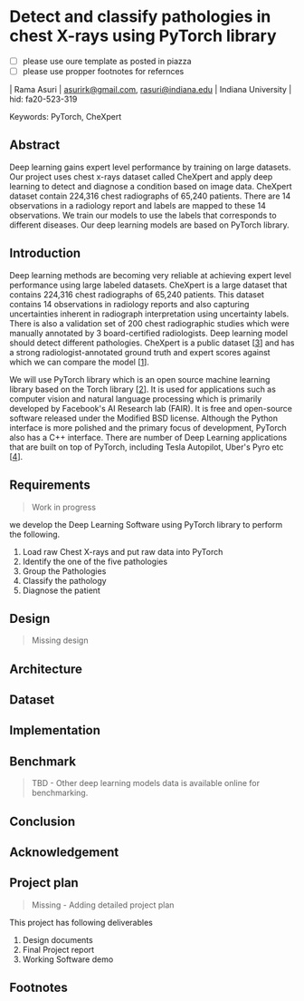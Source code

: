 # Detect and classify pathologies in chest X-rays using PyTorch library

- [ ] please use oure template as posted in piazza
- [ ] please use propper footnotes for refernces

| Rama Asuri
| asurirk@gmail.com, rasuri@indiana.edu
| Indiana University
| hid: fa20-523-319


Keywords: PyTorch, CheXpert

## Abstract

Deep learning gains expert level performance by training on large datasets.  Our project uses chest x-rays dataset 
called CheXpert and apply deep  learning to detect and diagnose a condition based on image data. CheXpert dataset 
contain 224,316 chest radiographs of 65,240 patients. There are 14 observations in a radiology report and labels are 
mapped to these 14 observations. We train our models to use the labels that corresponds to different diseases. Our 
deep learning models are based on PyTorch library. 


## Introduction

Deep learning methods are becoming very reliable at achieving expert level performance using large labeled datasets. 
CheXpert is a large dataset that contains 224,316 chest radiographs of 65,240 patients. This dataset contains
14 observations in radiology reports and also capturing uncertainties inherent in radiograph interpretation using
uncertainty labels. There is also a validation set of 200 chest radiographic studies which were manually annotated 
by 3 board-certified radiologists. Deep learning model should detect different pathologies. CheXpert is a public 
dataset [[3]] and has a strong radiologist-annotated ground truth and expert scores against which we can compare 
the model [[1]].

We will use PyTorch library which is an open source machine learning library based on the Torch library [[2]]. It is 
used for applications such as computer vision and natural language processing which is primarily developed by 
Facebook's AI Research lab (FAIR). It is free and open-source software released under the Modified BSD license.
Although the Python interface is more polished and the primary focus of development, PyTorch also has a C++ interface. 
There are number of Deep Learning applications that are built on top of PyTorch, including Tesla Autopilot, Uber's 
Pyro etc [[4]].

## Requirements

> Work in progress

we develop the Deep Learning Software using PyTorch library to perform the following.
1. Load raw Chest X-rays and put raw data into PyTorch
2. Identify the one of the five pathologies
3. Group the Pathologies
4. Classify the pathology
5. Diagnose the patient 

## Design

> Missing design

## Architecture

## Dataset

## Implementation

## Benchmark

> TBD - Other deep learning models data is available online for benchmarking.

## Conclusion

## Acknowledgement

## Project plan

> Missing - Adding detailed project plan

This project has following deliverables
1. Design documents
2. Final Project report
3. Working Software demo

## Footnotes

[1]: https://stanfordmlgroup.github.io/competitions/chexpert/
[2]: https://pytorch.org/deep-learning-with-pytorch
[3]: https://arxiv.org/pdf/1901.07031.pdf
[4]: https://en.wikipedia.org/wiki/PyTorch
